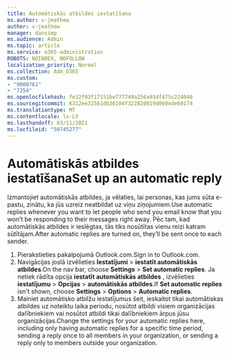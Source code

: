 ```yaml
---
title: Automātiskās atbildes iestatīšana
ms.author: v-jmathew
author: v-jmathew
manager: dansimp
ms.audience: Admin
ms.topic: article
ms.service: o365-administration
ROBOTS: NOINDEX, NOFOLLOW
localization_priority: Normal
ms.collection: Adm_O365
ms.custom:
- "9000761"
- "7254"
ms.openlocfilehash: fe32f93f17151be777749a256a934f475c224048
ms.sourcegitcommit: 6312ee31561db36104f32282d019d069ede69174
ms.translationtype: MT
ms.contentlocale: lv-LV
ms.lasthandoff: 03/11/2021
ms.locfileid: "50745277"
---
```

# <a name="set-up-an-automatic-reply"></a><span data-ttu-id="884be-102">Automātiskās atbildes iestatīšana</span><span class="sxs-lookup"><span data-stu-id="884be-102">Set up an automatic reply</span></span>

<span data-ttu-id="884be-103">Izmantojiet automātiskās atbildes, ja vēlaties, lai personas, kas jums sūta e-pastu, zinātu, ka jūs uzreiz neatbildat uz viņu ziņojumiem.</span><span class="sxs-lookup"><span data-stu-id="884be-103">Use automatic replies whenever you want to let people who send you email know that you won’t be responding to their messages right away.</span></span> <span data-ttu-id="884be-104">Pēc tam, kad automātiskās atbildes ir ieslēgtas, tās tiks nosūtītas vienu reizi katram sūtītājam.</span><span class="sxs-lookup"><span data-stu-id="884be-104">After automatic replies are turned on, they’ll be sent once to each sender.</span></span>

1. <span data-ttu-id="884be-105">Pierakstieties pakalpojumā Outlook.com.</span><span class="sxs-lookup"><span data-stu-id="884be-105">Sign in to Outlook.com.</span></span>
2. <span data-ttu-id="884be-106">Navigācijas joslā izvēlieties **Iestatījumi**  >  **iestatīt automātiskās atbildes**.</span><span class="sxs-lookup"><span data-stu-id="884be-106">On the nav bar, choose **Settings** > **Set automatic replies**.</span></span> <span data-ttu-id="884be-107">Ja netiek rādīta opcija **iestatīt automātiskās atbildes** , izvēlieties **iestatījumu**  >  **Opcijas**  >  **automātiskās atbildes**.</span><span class="sxs-lookup"><span data-stu-id="884be-107">If **Set automatic replies** isn't shown, choose **Settings** > **Options** > **Automatic replies**.</span></span>
3. <span data-ttu-id="884be-108">Mainiet automātisko atbilžu iestatījumus šeit, ieskaitot tikai automātiskas atbildes uz noteiktu laika periodu, nosūtot atbildi visiem organizācijas dalībniekiem vai nosūtot atbildi tikai dalībniekiem ārpus jūsu organizācijas.</span><span class="sxs-lookup"><span data-stu-id="884be-108">Change the settings for your automatic replies here, including only having automatic replies for a specific time period, sending a reply once to all members in your organization, or sending a reply only to members outside your organization.</span></span>

